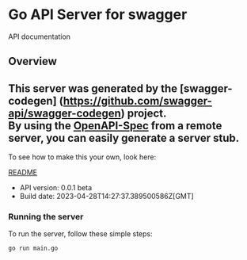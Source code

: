 # Go API Server for swagger

API documentation

## Overview
This server was generated by the [swagger-codegen]
(https://github.com/swagger-api/swagger-codegen) project.  
By using the [OpenAPI-Spec](https://github.com/OAI/OpenAPI-Specification) from a remote server, you can easily generate a server stub.  
-

To see how to make this your own, look here:

[README](https://github.com/swagger-api/swagger-codegen/blob/master/README.md)

- API version: 0.0.1 beta
- Build date: 2023-04-28T14:27:37.389500586Z[GMT]


### Running the server
To run the server, follow these simple steps:

```
go run main.go
```

